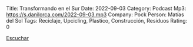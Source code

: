 Title: Transformando en el Sur
Date: 2022-09-03
Category: Podcast
Mp3: https://s.danilorca.com/2022-09-03.mp3
Company: Pock
Person: Matías del Sol
Tags: Reciclaje, Upcicling, Plastico, Construcción, Residuos
Rating: 0

<a href="https://s.danilorca.com/2022-09-03.mp3" type="audio/mpeg">
Escuchar
</a>
